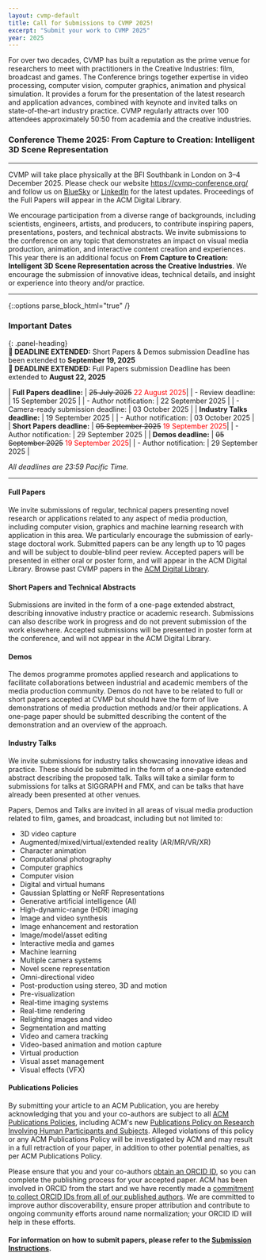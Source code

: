 ```yaml
---
layout: cvmp-default
title: Call for Submissions to CVMP 2025!
excerpt: "Submit your work to CVMP 2025"
year: 2025
---
```


For over two decades, CVMP has built a reputation as the prime venue for researchers to meet with practitioners in the Creative Industries: film, broadcast and games. The Conference brings together expertise in video processing, computer vision, computer graphics, animation and physical simulation. It provides a forum for the presentation of the latest research and application advances, combined with keynote and invited talks on state-of-the-art industry practice. CVMP regularly attracts over 100 attendees approximately 50:50 from academia and the creative industries.

### Conference Theme 2025: From Capture to Creation: Intelligent 3D Scene Representation

---
CVMP will take place physically at the BFI Southbank in London on 3–4 December 2025. Please check our website https://cvmp-conference.org/ and follow us on [BlueSky](https://bsky.app/profile/cvmp.bsky.social) or [LinkedIn](https://www.linkedin.com/company/cvmp) for the latest updates. Proceedings of the Full Papers will appear in the ACM Digital Library.

We encourage participation from a diverse range of backgrounds, including scientists, engineers, artists, and producers, to contribute inspiring papers, presentations, posters, and technical abstracts. We invite submissions to the conference on any topic that demonstrates an impact on visual media production, animation, and interactive content creation and experiences. This year there is an additional focus on **From Capture to Creation: Intelligent 3D Scene Representation across the Creative Industries**. We encourage the submission of innovative ideas, technical details, and insight or experience into theory and/or practice.

---

{::options parse_block_html="true" /}
<div class="panel panel-info">
<h3> Important Dates </h3>
{: .panel-heading}
<div class="panel-body">

<div class="alert alert-warning" role="alert">
  <strong>📢 DEADLINE EXTENDED:</strong> Short Papers & Demos submission Deadline has been extended to <strong>September 19, 2025</strong>
</div>

<div class="alert alert-warning" role="alert">
  <strong>📢 DEADLINE EXTENDED:</strong> Full Papers submission Deadline has been extended to <strong>August 22, 2025</strong>
</div>

| __Full Papers deadline:__ | ~~25 July 2025~~ <span style="color:red">22 August 2025</span>|
| - Review deadline: | 15 September 2025 |
| - Author notification: | 22 September 2025 |
| - Camera-ready submission deadline: | 03 October 2025 |
| __Industry Talks deadline:__ | 19 September 2025 |
| - Author notification: | 03 October 2025 |
| __Short Papers deadline:__ | ~~05 September 2025~~ <span style="color:red">19 September 2025</span>|
| - Author notification: | 29 September 2025 |
| __Demos deadline:__ | ~~05 September 2025~~ <span style="color:red">19 September 2025</span>|
| - Author notification: | 29 September 2025 |


*All deadlines are 23:59 Pacific Time.*

</div>
</div>

---

#### Full Papers
We invite submissions of regular, technical papers presenting novel research or applications related to any aspect of media production, including computer vision, graphics and machine learning research with application in this area. We particularly encourage the submission of early-stage doctoral work. Submitted papers can be any length up to 10 pages and will be subject to double-blind peer review. Accepted papers will be presented in either oral or poster form, and will appear in the ACM Digital Library. Browse past CVMP papers in the [ACM Digital Library](https://dl.acm.org/conference/cvmp).


#### Short Papers and Technical Abstracts
Submissions are invited in the form of a one-page extended abstract, describing innovative industry practice or academic research. Submissions can also describe work in progress and do not prevent submission of the work elsewhere. Accepted submissions will be presented in poster form at the conference, and will not appear in the ACM Digital Library.


#### Demos
The demos programme promotes applied research and applications to facilitate collaborations between industrial and academic members of the media production community. Demos do not have to be related to full or short papers accepted at CVMP but should have the form of live demonstrations of media production methods and/or their applications. A one-page paper should be submitted describing the content of the demonstration and an overview of the approach.


#### Industry Talks
We invite submissions for industry talks showcasing innovative ideas and practice. These should be submitted in the form of a one-page extended abstract describing the proposed talk. Talks will take a similar form to submissions for talks at SIGGRAPH and FMX, and can be talks that have already been presented at other venues.

Papers, Demos and Talks are invited in all areas of visual media production related to film, games, and broadcast, including but not limited to:

- 3D video capture
- Augmented/mixed/virtual/extended reality (AR/MR/VR/XR)
- Character animation
- Computational photography
- Computer graphics
- Computer vision
- Digital and virtual humans
- Gaussian Splatting or NeRF Representations
- Generative artificial intelligence (AI)
- High-dynamic-range (HDR) imaging
- Image and video synthesis
- Image enhancement and restoration
- Image/model/asset editing
- Interactive media and games
- Machine learning
- Multiple camera systems
- Novel scene representation
- Omni-directional video
- Post-production using stereo, 3D and motion
- Pre-visualization
- Real-time imaging systems
- Real-time rendering
- Relighting images and video
- Segmentation and matting
- Video and camera tracking
- Video-based animation and motion capture
- Virtual production
- Visual asset management
- Visual effects (VFX)

#### Publications Policies

By submitting your article to an ACM Publication, you are hereby acknowledging that you and your co-authors are subject to all [ACM Publications Policies](https://www.acm.org/publications/policies), including ACM's new [Publications Policy on Research Involving Human Participants and Subjects](https://www.acm.org/publications/policies/research-involving-human-participants-and-subjects). Alleged violations of this policy or any ACM Publications Policy will be investigated by ACM and may result in a full retraction of your paper, in addition to other potential penalties, as per ACM Publications Policy.

Please ensure that you and your co-authors [obtain an ORCID ID](https://orcid.org/register), so you can complete the publishing process for your accepted paper. ACM has been involved in ORCID from the start and we have recently made a [commitment to collect ORCID IDs from all of our published authors](https://authors.acm.org/author-resources/orcid-faqs). We are committed to improve author discoverability, ensure proper attribution and contribute to ongoing community efforts around name normalization; your ORCID ID will help in these efforts.

#### For information on how to submit papers, please refer to the [Submission Instructions]({{site.baseurl}}/2025/submission-instructions/).
